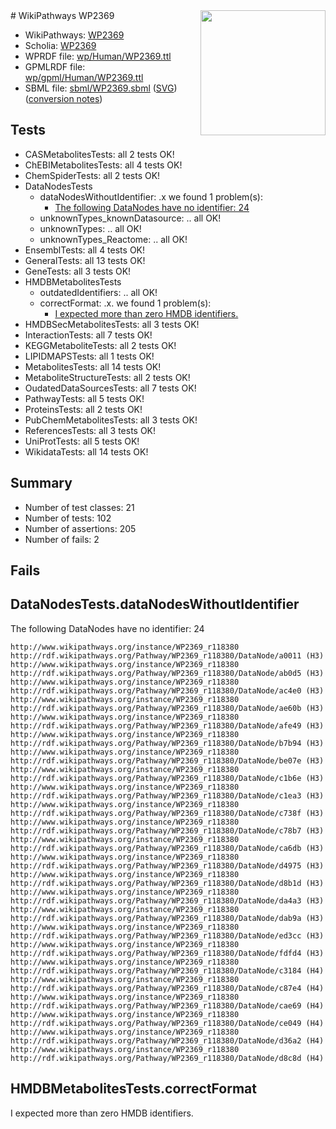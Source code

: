 <img style="float: right; width: 200px" src="../logo.png" />
# WikiPathways WP2369

* WikiPathways: [WP2369](https://identifiers.org/wikipathways:WP2369)
* Scholia: [WP2369](https://scholia.toolforge.org/wikipathways/WP2369)
* WPRDF file: [wp/Human/WP2369.ttl](../wp/Human/WP2369.ttl)
* GPMLRDF file: [wp/gpml/Human/WP2369.ttl](../wp/gpml/Human/WP2369.ttl)
* SBML file: [sbml/WP2369.sbml](../sbml/WP2369.sbml) ([SVG](../sbml/WP2369.svg)) ([conversion notes](../sbml/WP2369.txt))

## Tests
* CASMetabolitesTests: all 2 tests OK!
* ChEBIMetabolitesTests: all 4 tests OK!
* ChemSpiderTests: all 2 tests OK!
* DataNodesTests
    * dataNodesWithoutIdentifier: .x we found 1 problem(s):
        * [The following DataNodes have no identifier: 24](#8792c4b3)
    * unknownTypes_knownDatasource: .. all OK!
    * unknownTypes: .. all OK!
    * unknownTypes_Reactome: .. all OK!
* EnsemblTests: all 4 tests OK!
* GeneralTests: all 13 tests OK!
* GeneTests: all 3 tests OK!
* HMDBMetabolitesTests
    * outdatedIdentifiers: .. all OK!
    * correctFormat: .x. we found 1 problem(s):
        * [I expected more than zero HMDB identifiers.](#ad154c1e)
* HMDBSecMetabolitesTests: all 3 tests OK!
* InteractionTests: all 7 tests OK!
* KEGGMetaboliteTests: all 2 tests OK!
* LIPIDMAPSTests: all 1 tests OK!
* MetabolitesTests: all 14 tests OK!
* MetaboliteStructureTests: all 2 tests OK!
* OudatedDataSourcesTests: all 7 tests OK!
* PathwayTests: all 5 tests OK!
* ProteinsTests: all 2 tests OK!
* PubChemMetabolitesTests: all 3 tests OK!
* ReferencesTests: all 3 tests OK!
* UniProtTests: all 5 tests OK!
* WikidataTests: all 14 tests OK!


## Summary

* Number of test classes: 21
* Number of tests: 102
* Number of assertions: 205
* Number of fails: 2

## Fails

<a name="8792c4b3" />

## DataNodesTests.dataNodesWithoutIdentifier

The following DataNodes have no identifier: 24
```
http://www.wikipathways.org/instance/WP2369_r118380 http://rdf.wikipathways.org/Pathway/WP2369_r118380/DataNode/a0011 (H3)
http://www.wikipathways.org/instance/WP2369_r118380 http://rdf.wikipathways.org/Pathway/WP2369_r118380/DataNode/ab0d5 (H3)
http://www.wikipathways.org/instance/WP2369_r118380 http://rdf.wikipathways.org/Pathway/WP2369_r118380/DataNode/ac4e0 (H3)
http://www.wikipathways.org/instance/WP2369_r118380 http://rdf.wikipathways.org/Pathway/WP2369_r118380/DataNode/ae60b (H3)
http://www.wikipathways.org/instance/WP2369_r118380 http://rdf.wikipathways.org/Pathway/WP2369_r118380/DataNode/afe49 (H3)
http://www.wikipathways.org/instance/WP2369_r118380 http://rdf.wikipathways.org/Pathway/WP2369_r118380/DataNode/b7b94 (H3)
http://www.wikipathways.org/instance/WP2369_r118380 http://rdf.wikipathways.org/Pathway/WP2369_r118380/DataNode/be07e (H3)
http://www.wikipathways.org/instance/WP2369_r118380 http://rdf.wikipathways.org/Pathway/WP2369_r118380/DataNode/c1b6e (H3)
http://www.wikipathways.org/instance/WP2369_r118380 http://rdf.wikipathways.org/Pathway/WP2369_r118380/DataNode/c1ea3 (H3)
http://www.wikipathways.org/instance/WP2369_r118380 http://rdf.wikipathways.org/Pathway/WP2369_r118380/DataNode/c738f (H3)
http://www.wikipathways.org/instance/WP2369_r118380 http://rdf.wikipathways.org/Pathway/WP2369_r118380/DataNode/c78b7 (H3)
http://www.wikipathways.org/instance/WP2369_r118380 http://rdf.wikipathways.org/Pathway/WP2369_r118380/DataNode/ca6db (H3)
http://www.wikipathways.org/instance/WP2369_r118380 http://rdf.wikipathways.org/Pathway/WP2369_r118380/DataNode/d4975 (H3)
http://www.wikipathways.org/instance/WP2369_r118380 http://rdf.wikipathways.org/Pathway/WP2369_r118380/DataNode/d8b1d (H3)
http://www.wikipathways.org/instance/WP2369_r118380 http://rdf.wikipathways.org/Pathway/WP2369_r118380/DataNode/da4a3 (H3)
http://www.wikipathways.org/instance/WP2369_r118380 http://rdf.wikipathways.org/Pathway/WP2369_r118380/DataNode/dab9a (H3)
http://www.wikipathways.org/instance/WP2369_r118380 http://rdf.wikipathways.org/Pathway/WP2369_r118380/DataNode/ed3cc (H3)
http://www.wikipathways.org/instance/WP2369_r118380 http://rdf.wikipathways.org/Pathway/WP2369_r118380/DataNode/fdfd4 (H3)
http://www.wikipathways.org/instance/WP2369_r118380 http://rdf.wikipathways.org/Pathway/WP2369_r118380/DataNode/c3184 (H4)
http://www.wikipathways.org/instance/WP2369_r118380 http://rdf.wikipathways.org/Pathway/WP2369_r118380/DataNode/c87e4 (H4)
http://www.wikipathways.org/instance/WP2369_r118380 http://rdf.wikipathways.org/Pathway/WP2369_r118380/DataNode/cae69 (H4)
http://www.wikipathways.org/instance/WP2369_r118380 http://rdf.wikipathways.org/Pathway/WP2369_r118380/DataNode/ce049 (H4)
http://www.wikipathways.org/instance/WP2369_r118380 http://rdf.wikipathways.org/Pathway/WP2369_r118380/DataNode/d36a2 (H4)
http://www.wikipathways.org/instance/WP2369_r118380 http://rdf.wikipathways.org/Pathway/WP2369_r118380/DataNode/d8c8d (H4)
```

<a name="ad154c1e" />

## HMDBMetabolitesTests.correctFormat

I expected more than zero HMDB identifiers.
